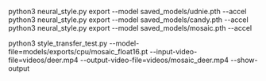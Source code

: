 


python3 neural_style.py export --model saved_models/udnie.pth --accel
python3 neural_style.py export --model saved_models/candy.pth --accel
python3 neural_style.py export --model saved_models/mosaic.pth --accel

python3 style_transfer_test.py --model-file=models/exports/cpu/mosaic_float16.pt --input-video-file=videos/deer.mp4 --output-video-file=videos/mosaic_deer.mp4 --show-output

